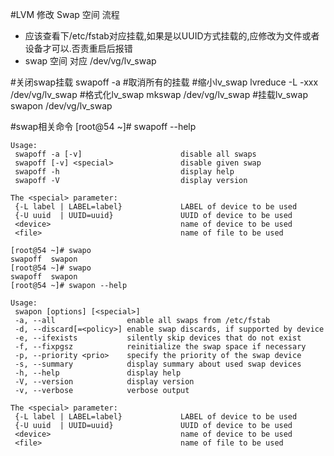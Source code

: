 #LVM 修改 Swap 空间 流程
+ 应该查看下/etc/fstab对应挂载,如果是以UUID方式挂载的,应修改为文件或者设备才可以.否责重启后报错
+ swap 空间 对应 /dev/vg/lv_swap

#关闭swap挂载
    swapoff -a    #取消所有的挂载
#缩小lv_swap
    lvreduce -L -xxx /dev/vg/lv_swap
#格式化lv_swap
    mkswap /dev/vg/lv_swap
#挂载lv_swap
    swapon /dev/vg/lv_swap

#swap相关命令
    [root@54 ~]# swapoff --help

    Usage:
     swapoff -a [-v]                      disable all swaps
     swapoff [-v] <special>               disable given swap
     swapoff -h                           display help
     swapoff -V                           display version

    The <special> parameter:
     {-L label | LABEL=label}             LABEL of device to be used
     {-U uuid  | UUID=uuid}               UUID of device to be used
     <device>                             name of device to be used
     <file>                               name of file to be used

    [root@54 ~]# swapo
    swapoff  swapon
    [root@54 ~]# swapo
    swapoff  swapon
    [root@54 ~]# swapon --help

    Usage:
     swapon [options] [<special>]
     -a, --all                enable all swaps from /etc/fstab
     -d, --discard[=<policy>] enable swap discards, if supported by device
     -e, --ifexists           silently skip devices that do not exist
     -f, --fixpgsz            reinitialize the swap space if necessary
     -p, --priority <prio>    specify the priority of the swap device
     -s, --summary            display summary about used swap devices
     -h, --help               display help
     -V, --version            display version
     -v, --verbose            verbose output

    The <special> parameter:
     {-L label | LABEL=label}             LABEL of device to be used
     {-U uuid  | UUID=uuid}               UUID of device to be used
     <device>                             name of device to be used
     <file>                               name of file to be used
